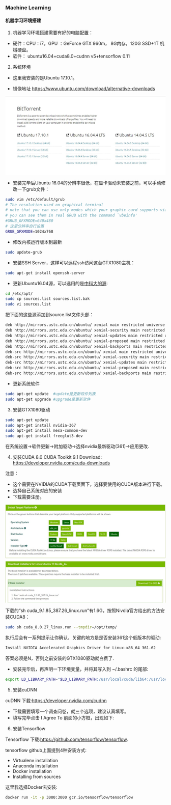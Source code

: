 ### Machine Learning

#### 机器学习环境搭建

1. 机器学习环境搭建需要有好的电脑配置：

* 硬件：CPU：i7，GPU ：GeForce GTX 960m， 8G内存，120G SSD+1T 机械硬盘。 
* 软件： ubuntu16.04+cuda8.0+cudnn v5+tensorflow 0.11

2. 系统环境
* 这里我安装的是Ubuntu 17.10.1。

* 镜像地址 https://www.ubuntu.com/download/alternative-downloads 

<p align="center">
<img width="600" align="center" src="../images/6.jpg" />
</p>

* 安装完毕后Ubuntu 16.04的分辨率很低，在显卡驱动未安装之前，可以手动修改一下grub文件：
```bash
sudo vim /etc/default/grub
# The resolution used on graphical terminal
# note that you can use only modes which your graphic card supports via VBE
# you can see them in real GRUB with the command `vbeinfo'
#GRUB_GFXMODE=640x480
# 这里分辨率自行设置
GRUB_GFXMODE=1024x768
```
* 修改内核运行版本到最新
```bash
sudo update-grub
```
* 安装SSH Server，这样可以远程ssh访问这台GTX1080主机：
```bash
sudo apt-get install openssh-server
```
* 更新Ubuntu16.04源，可以选用的是[中科大的源](https://lug.ustc.edu.cn/wiki/mirrors/help/ubuntu):
```bash
cd /etc/apt/
sudo cp sources.list sources.list.bak
sudo vi sources.list
```
把下面的这些源添加到source.list文件头部：
```bash
deb http://mirrors.ustc.edu.cn/ubuntu/ xenial main restricted universe multiverse
deb http://mirrors.ustc.edu.cn/ubuntu/ xenial-security main restricted universe multiverse
deb http://mirrors.ustc.edu.cn/ubuntu/ xenial-updates main restricted universe multiverse
deb http://mirrors.ustc.edu.cn/ubuntu/ xenial-proposed main restricted universe multiverse
deb http://mirrors.ustc.edu.cn/ubuntu/ xenial-backports main restricted universe multiverse
deb-src http://mirrors.ustc.edu.cn/ubuntu/ xenial main restricted universe multiverse
deb-src http://mirrors.ustc.edu.cn/ubuntu/ xenial-security main restricted universe multiverse
deb-src http://mirrors.ustc.edu.cn/ubuntu/ xenial-updates main restricted universe multiverse
deb-src http://mirrors.ustc.edu.cn/ubuntu/ xenial-proposed main restricted universe multiverse
deb-src http://mirrors.ustc.edu.cn/ubuntu/ xenial-backports main restricted universe multiverse
```
* 更新系统软件
```bash
sudo apt-get update  #update是更新软件列表
sudo apt-get upgrade #upgrade是更新软件
```
3. 安装GTX1080驱动

```bash
sudo apt-get update
sudo apt-get install nvidia-367
sudo apt-get install mesa-common-dev
sudo apt-get install freeglut3-dev
```
在系统设置->软件更新->附加驱动->选择nvidia最新驱动(361)->应用更改.

4. 安装CUDA 8.0
CUDA Toolkit 9.1 Download: https://developer.nvidia.com/cuda-downloads

注意：
* 这个需要在NVIDIA的CUDA下载页面下，选择要使用的CUDA版本进行下载。 
* 选择自己系统对应的安装
* 下载需要注册。

<p align="center">
<img width="600" align="center" src="../images/7.jpg" />
</p>
下载的“sh cuda_9.1.85_387.26_linux.run”有1.6G，按照Nivdia官方给出的方法安装CUDA8：

```bash
sudo sh cuda_8.0.27_linux.run --tmpdir=/opt/temp/
```
执行后会有一系列提示让你确认，关键的地方是是否安装361这个低版本的驱动:

```bash
Install NVIDIA Accelerated Graphics Driver for Linux-x86_64 361.62 
```
答案必须是N，否则之前安装的GTX1080驱动就白费了.

* 安装完毕后，再声明一下环境变量，并将其写入到 ~/.bashrc 的尾部:

```bash
export LD_LIBRARY_PATH="$LD_LIBRARY_PATH:/usr/local/cuda/lib64:/usr/local/cuda/extras/CUPTI/lib64"
```
5. 安装cuDNN 

cuDNN 下载:https://developer.nvidia.com/cudnn
* 下载需要填写一个调查问卷，就三个选项，建议认真填写。
* 填写完毕点击 I Agree To 前面的小方框，出现如下:


6. 安装Tensorflow

Tensorflow 下载:https://github.com/tensorflow/tensorflow.

tensorflow github上面提到4种安装方式:
* Virtualenv installation 
* Anaconda installation 
* Docker installation 
* Installing from sources 

这里我选择Docker去安装:
```bash
docker run -it -p 3000:3000 gcr.io/tensorflow/tensorflow
```